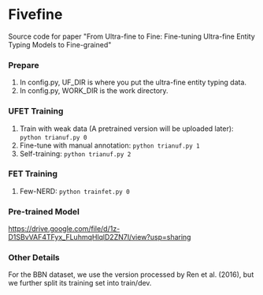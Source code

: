 # Fivefine

Source code for paper "From Ultra-fine to Fine: Fine-tuning Ultra-fine Entity Typing Models to Fine-grained"

### Prepare

1. In config.py, UF_DIR is where you put the ultra-fine entity typing data.
2. In config.py, WORK_DIR is the work directory.

### UFET Training

1. Train with weak data (A pretrained version will be uploaded later):
   ```python trianuf.py 0```
2. Fine-tune with manual annotation: 
   ```python trianuf.py 1```
3. Self-training: 
   ```python trianuf.py 2```

### FET Training

1. Few-NERD: 
   ```python trainfet.py 0```

### Pre-trained Model

https://drive.google.com/file/d/1z-D1SBvVAF4TFyx_FLuhmqHlqlD2ZN7I/view?usp=sharing

### Other Details

For the BBN dataset, we use the version processed by Ren et al. (2016), but we further split its training set into train/dev.
